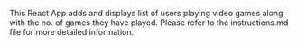 This React App adds and displays list of users playing video games along with the no. of games they have played.
Please refer to the instructions.md file for more detailed information.